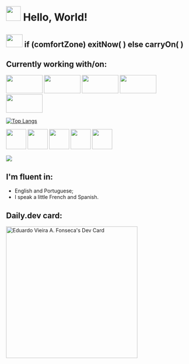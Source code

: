# <img src="https://dbdzm869oupei.cloudfront.net/img/sticker/preview/37884.png" width="40" height="40"/> Hello, World!

 ## <img src="https://icons-for-free.com/iconfiles/png/512/Coding-1320568096072194118.png" width="45" height="35"/> if (comfortZone) exitNow( ) else carryOn( )
  
 ## Currently working with/on:
<img src="https://www.vectorlogo.zone/logos/java/java-ar21.png" width="100" height="50"/>  <img src="https://avatao.com/media/2020/08/1_fnbqF0xNVwINs_RkygkX1g.png" width="100" height="50"/> <img src="https://fiverr-res.cloudinary.com/images/q_auto,f_auto/gigs/130820392/original/7869f46b2ea0e00fd31de9e0bde9cd6117980c60/make-etheruem-smart-contracts-using-solidity-for-your-needs.png"  width="100" height="50"/> <img src="https://everyday.codes/wp-content/uploads/2019/12/newpythonlogo.png" width="100" height="50"/> <img src="https://tech.pelmorex.com/wp-content/uploads/2020/10/flutter.png" width="100" height="50"/>

[![Top Langs](https://github-readme-stats.vercel.app/api/top-langs/?username=eduVieiraAF&layout=compact)](https://github.com/eduVieiraAF/github-readme-stats)

<img src="https://encrypted-tbn0.gstatic.com/images?q=tbn:ANd9GcSp-KLLa5l0ZkcD7fkiOkcULKvH5FfjR7hScw&usqp=CAU" width="55" height="55"/> <img src="https://encrypted-tbn0.gstatic.com/images?q=tbn:ANd9GcQ_taDxkqCzfRfZPcE1UQsmnJpkecpV5b_u5g&usqp=CAU" width="55" height="55"/> <img src="https://encrypted-tbn0.gstatic.com/images?q=tbn:ANd9GcRhP4CSJV5Ertl-qmLPx0sQyyzxKkjxY0p5Pg&usqp=CAU" width="55" height="55"/> <img src="https://encrypted-tbn0.gstatic.com/images?q=tbn:ANd9GcSYJ8siwfnBtikHFg8dEqLESdBLyxWmVPlN4DKjaM1_TW1i4F_KdcWVYlOO16rVIEgPqCk&usqp=CAU" width="55" height="55"/> <img src="https://encrypted-tbn0.gstatic.com/images?q=tbn:ANd9GcQ5hDbbIe63WRwCWAfpzNop86ShXtbRN49Svw&usqp=CAU" width="55" height="55"/>

<img src="https://img.shields.io/badge/STATUS-ALWAYS%20CODING-9cf"/>

 ## I'm fluent in:
- English and Portuguese;
- I speak a little French and Spanish.

## Daily.dev card:
<a href="https://app.daily.dev/eduVieiraAF"><img src="https://api.daily.dev/devcards/b7eff47c78a34652a8e6b6e1cb984b6b.png?r=ahy" width="360" alt="Eduardo Vieira A. Fonseca's Dev Card"/></a>



<!---
eduVieiraAF/eduVieiraAF is a ✨ special ✨ repository because its `README.md` (this file) appears on your GitHub profile.
You can click the Preview link to take a look at your changes.
--->
